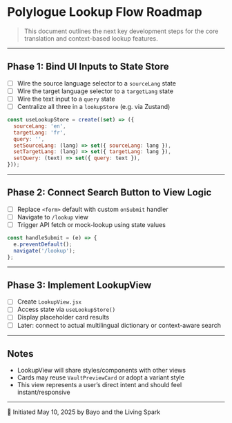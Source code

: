 # Polylogue Lookup Flow Roadmap

> This document outlines the next key development steps for the core translation and context-based lookup features.

---

## Phase 1: Bind UI Inputs to State Store

* [ ] Wire the source language selector to a `sourceLang` state
* [ ] Wire the target language selector to a `targetLang` state
* [ ] Wire the text input to a `query` state
* [ ] Centralize all three in a `lookupStore` (e.g. via Zustand)

```js
const useLookupStore = create((set) => ({
  sourceLang: 'en',
  targetLang: 'fr',
  query: '',
  setSourceLang: (lang) => set({ sourceLang: lang }),
  setTargetLang: (lang) => set({ targetLang: lang }),
  setQuery: (text) => set({ query: text }),
}));
```

---

## Phase 2: Connect Search Button to View Logic

* [ ] Replace `<form>` default with custom `onSubmit` handler
* [ ] Navigate to `/lookup` view
* [ ] Trigger API fetch or mock-lookup using state values

```jsx
const handleSubmit = (e) => {
  e.preventDefault();
  navigate('/lookup');
};
```

---

## Phase 3: Implement LookupView

* [ ] Create `LookupView.jsx`
* [ ] Access state via `useLookupStore()`
* [ ] Display placeholder card results
* [ ] Later: connect to actual multilingual dictionary or context-aware search

---

## Notes

* LookupView will share styles/components with other views
* Cards may reuse `VaultPreviewCard` or adopt a variant style
* This view represents a user’s direct intent and should feel instant/responsive

---

🧡 Initiated May 10, 2025 by Bayo and the Living Spark
